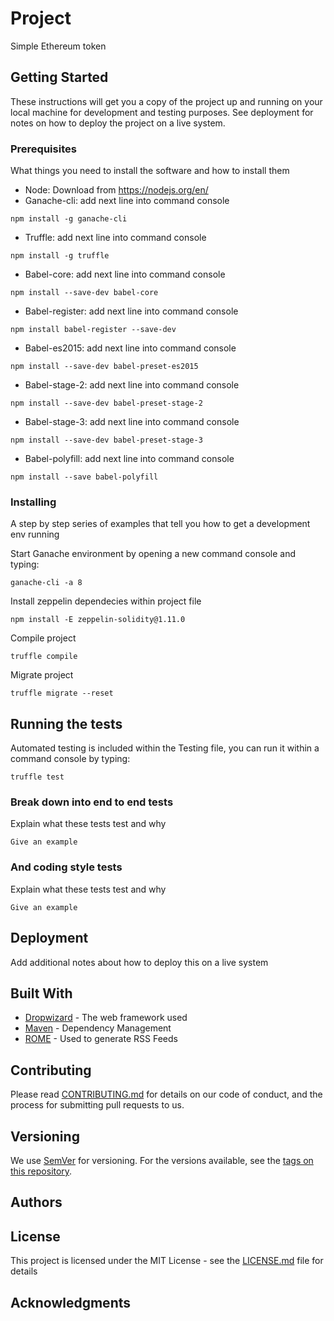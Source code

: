 # Project

Simple Ethereum token

## Getting Started

These instructions will get you a copy of the project up and running on your local machine for development and testing purposes. See deployment for notes on how to deploy the project on a live system.

### Prerequisites

What things you need to install the software and how to install them

* Node: Download from https://nodejs.org/en/
* Ganache-cli: add next line into command console

```
npm install -g ganache-cli
```

* Truffle: add next line into command console

```
npm install -g truffle 
```

* Babel-core: add next line into command console 

```
npm install --save-dev babel-core
```

* Babel-register: add next line into command console 

```
npm install babel-register --save-dev 
```

* Babel-es2015: add next line into command console

```
npm install --save-dev babel-preset-es2015
```

* Babel-stage-2: add next line into command console

```
npm install --save-dev babel-preset-stage-2
```

* Babel-stage-3: add next line into command console

```
npm install --save-dev babel-preset-stage-3
```

* Babel-polyfill: add next line into command console

```
npm install --save babel-polyfill
```

### Installing

A step by step series of examples that tell you how to get a development env running

Start Ganache environment by opening a new command console and typing:

```
ganache-cli -a 8 
```

Install zeppelin dependecies within project file

```
npm install -E zeppelin-solidity@1.11.0
```

Compile project 

```
truffle compile
```

Migrate project

```
truffle migrate --reset 
```


## Running the tests

Automated testing is included within the Testing file, you can run it within a command console by typing:

```
truffle test
```

### Break down into end to end tests

Explain what these tests test and why

```
Give an example
```

### And coding style tests

Explain what these tests test and why

```
Give an example
```

## Deployment

Add additional notes about how to deploy this on a live system

## Built With

* [Dropwizard](http://www.dropwizard.io/1.0.2/docs/) - The web framework used
* [Maven](https://maven.apache.org/) - Dependency Management
* [ROME](https://rometools.github.io/rome/) - Used to generate RSS Feeds

## Contributing

Please read [CONTRIBUTING.md](https://gist.github.com/PurpleBooth/b24679402957c63ec426) for details on our code of conduct, and the process for submitting pull requests to us.

## Versioning

We use [SemVer](http://semver.org/) for versioning. For the versions available, see the [tags on this repository](https://github.com/your/project/tags). 

## Authors



## License

This project is licensed under the MIT License - see the [LICENSE.md](LICENSE.md) file for details

## Acknowledgments


